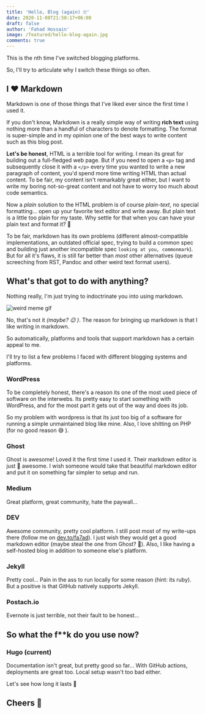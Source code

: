 ```yaml
---
title: 'Hello, Blog (again) 🙄'
date: 2020-11-08T21:50:17+06:00
draft: false
author: 'Fahad Hossain'
image: /featured/hello-blog-again.jpg
comments: true
---
```


This is the nth time I've switched blogging platforms.

So, I'll try to articulate why I switch these things so often.

## I ❤️ Markdown

Markdown is one of those things that I've liked ever since the first time I used it.

If you don't know, Markdown is a really simple way of writing **rich text** using nothing more than a handful of characters to denote formatting. The format is super-simple and in my opinion one of the best ways to write content such as this blog post.

**Let's be honest**, HTML is a terrible tool for writing. I mean its great for building out a full-fledged web page. But if you need to open a `<p>` tag and subsequently close it with a `</p>` every time you wanted to write a new paragraph of content, you'd spend more time writing HTML than actual content. To be fair, my content isn't remarkably great either, but I want to write my boring not-so-great content and not have to worry too much about code semantics.

Now a _plain_ solution to the HTML problem is of course _plain-text_, no special formatting... open up your favorite text editor and write away. But plain text is a little too plain for my taste. Why settle for that when you can have your plain text and format it? 🤔

To be fair, markdown has its own problems (different almost-compatible implementations, an outdated official spec, trying to build a common spec and building just another incompatible spec `looking at you, commonmark`). But for all it's flaws, it is still far better than _most_ other alternatives (queue screeching from RST, Pandoc and other weird text format users).

## What's that got to do with anything?

Nothing really, I'm just trying to indoctrinate you into using markdown.

![weird meme gif](https://media.giphy.com/media/AVhAQBjLoJc1q/giphy.gif)

No, that's not it _(maybe? 😉 )_. The reason for bringing up markdown is that I like writing in markdown.

So automatically, platforms and tools that support markdown has a certain appeal to me.

I'll try to list a few problems I faced with different blogging systems and platforms.

### WordPress

To be completely honest, there's a reason its one of the most used piece of software on the interwebs. Its pretty easy to start something with WordPress, and for the most part it gets out of the way and does its job.

So my problem with wordpress is that its just too big of a software for running a simple unmaintained blog like mine. Also, I love shitting on PHP (for no good reason 😅 ).

### Ghost

Ghost is awesome! Loved it the first time I used it. Their markdown editor is just 💯 awesome. I wish someone would take that beautiful markdown editor and put it on something far simpler to setup and run.

### Medium

Great platform, great community, hate the paywall...

### DEV

Awesome community, pretty cool platform. I still post most of my write-ups there (follow me on [dev.to/fa7ad](https://dev.to/fa7ad)). I just wish they would get a good markdown editor (maybe steal the one from Ghost? 🧐). Also, I like having a self-hosted blog in addition to someone else's platform.

### Jekyll

Pretty cool... Pain in the ass to run locally for some reason (hint: its ruby). But a positive is that GitHub natively supports Jekyll.

### Postach.io

Evernote is just terrible, not their fault to be honest...

## So what the f**k do you use now?

### Hugo (current)

Documentation isn't great, but pretty good so far... With GitHub actions, deployments are great too. Local setup wasn't too bad either.

Let's see how long it lasts 🤷

## Cheers 🍻